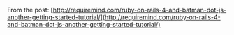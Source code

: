 From the post:
[http://requiremind.com/ruby-on-rails-4-and-batman-dot-js-another-getting-started-tutorial/](http://requiremind.com/ruby-on-rails-4-and-batman-dot-js-another-getting-started-tutorial/)
